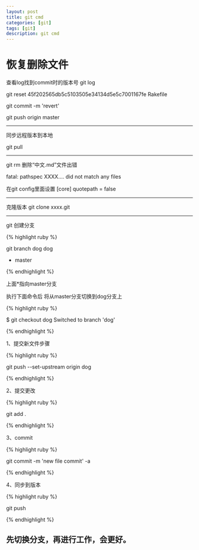 ```yaml
---
layout: post
title: git cmd
categories: [git]
tags: [git]
description: git cmd
---
```



<h1>恢复删除文件</h1>
<p>查看log找到commit时的版本号 git log </p>
<p>git reset 45f202565db5c5103505e34134d5e5c7001167fe Rakefile </p>
<p>git commit -m 'revert'</p>
<p>git push origin master</p>

----------------------------------------------------------------------------------

同步远程版本到本地

git pull

----------------------------------------------------------------------------------

git rm 删除“中文.md”文件出错

fatal: pathspec XXXX.... did not match any files

在git config里面设置
[core]
quotepath = false

----------------------------------------------------------------------------------
克隆版本
git clone xxxx.git


----------------------------------------------------------------------------------
git 创建分支

{% highlight ruby %}

git branch dog
  dog
* master

{% endhighlight %}

上面*指向master分支

执行下面命令后 将从master分支切换到dog分支上

{% highlight ruby %}

$ git checkout dog
Switched to branch 'dog'

{% endhighlight %}

1、提交新文件步骤

{% highlight ruby %}

git push --set-upstream origin dog

{% endhighlight %}

2、提交更改

{% highlight ruby %}

git add .

{% endhighlight %}

3、commit

{% highlight ruby %}

git commit -m 'new file commit' -a

{% endhighlight %}

4、同步到版本

{% highlight ruby %}

git push  

{% endhighlight %}

先切换分支，再进行工作，会更好。
----------------------




